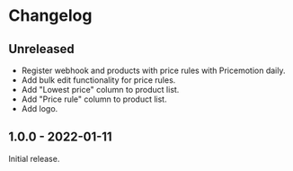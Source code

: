 # Changelog

## Unreleased

- Register webhook and products with price rules with Pricemotion daily.
- Add bulk edit functionality for price rules.
- Add "Lowest price" column to product list.
- Add "Price rule" column to product list.
- Add logo.

## 1.0.0 - 2022-01-11

Initial release.
